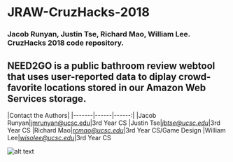 # JRAW-CruzHacks-2018
### Jacob Runyan, Justin Tse, Richard Mao, William Lee. CruzHacks 2018 code repository.
## NEED2GO is a public bathroom review webtool that uses user-reported data to diplay crowd-favorite locations stored in our Amazon Web Services storage.

|Contact the Authors|
|-------|------|------:|
|Jacob Runyan|jmrunyan@ucsc.edu|3rd Year CS
|Justin Tse|*jbtse@ucsc.edu*|3rd Year CS
|Richard Mao|*rcmao@ucsc.edu*|3rd Year CS/Game Design
|William Lee|*wisolee@ucsc.edu*|3rd Year CS

![alt text][logo]

[logo]: https://github.com/runyanjake/JRAW-CruzHacks-2018/blob/master/board.png "Logo Title Text 2"
